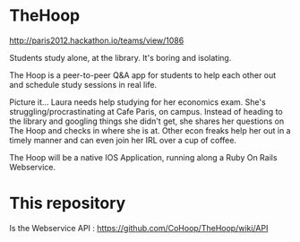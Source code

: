 TheHoop
=======

http://paris2012.hackathon.io/teams/view/1086


Students study alone, at the library. It's boring and isolating. 

The Hoop is a peer-to-peer Q&A app for students to help each other out and schedule study sessions in real life.

Picture it... Laura needs help studying for her economics exam. She's struggling/procrastinating at Cafe Paris, on campus. Instead of heading to the library and googling things she didn't get,  she shares her questions on The Hoop and checks in where she is at. Other econ freaks help her out in a timely manner and can even join her IRL over a cup of coffee. 

The Hoop will be a native IOS Application, running along a Ruby On Rails Webservice.

# This repository
Is the Webservice API : https://github.com/CoHoop/TheHoop/wiki/API